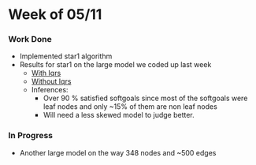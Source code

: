 # Week of 05/11

### Work Done
* Implemented star1 algorithm
* Results for star1 on the large model we coded up last week
  * [With Iqrs](../../src/img/CSAgentSR.png)
  * [Without Iqrs](../../src/img/CSAgentSR_pruned.png)
  * Inferences:
    * Over 90 % satisfied softgoals since most of the softgoals were leaf nodes and only ~15% of them are non leaf nodes
    * Will need a less skewed model to judge better.

### In Progress
* Another large model on the way 348 nodes and ~500 edges
